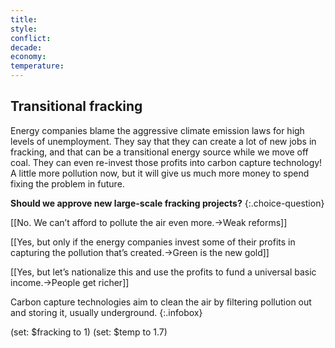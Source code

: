 ```yaml
---
title: 
style: 
conflict: 
decade: 
economy: 
temperature: 
---
```


## Transitional fracking

Energy companies blame the aggressive climate emission laws for high levels of unemployment. They say that they can create a lot of new jobs in fracking, and that can be a transitional energy source while we move off coal. They can even re-invest those profits into carbon capture technology! A little more pollution now, but it will give us much more money to spend fixing the problem in future.

**Should we approve new large-scale fracking projects?**
{:.choice-question}

[[No. We can’t afford to pollute the air even more.->Weak reforms]]

[[Yes, but only if the energy companies invest some of their profits in capturing the pollution that’s created.->Green is the new gold]]

[[Yes, but let’s nationalize this and use the profits to fund a universal basic income.->People get richer]]


Carbon capture technologies aim to clean the air by filtering pollution out and storing it, usually underground.
{:.infobox}

(set: $fracking to 1) (set: $temp to 1.7)
